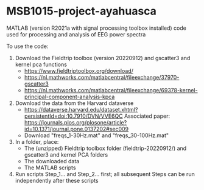 # MSB1015-project-ayahuasca
MATLAB (version R2021a with signal processing toolbox installed) code used for processing and analysis of EEG power spectra

To use the code:
1. Download the Fieldtrip toolbox (version 20220912) and gscatter3 and kernel pca functions
    - https://www.fieldtriptoolbox.org/download/
    - https://nl.mathworks.com/matlabcentral/fileexchange/37970-gscatter3
    - https://nl.mathworks.com/matlabcentral/fileexchange/69378-kernel-principal-component-analysis-kpca
2. Download the data from the Harvard dataverse
    - https://dataverse.harvard.edu/dataset.xhtml?persistentId=doi:10.7910/DVN/VVE6QC
          Associated paper: https://journals.plos.org/plosone/article?id=10.1371/journal.pone.0137202#sec009
    - Download "freqs_1-30Hz.mat" and "freqs_30-100Hz.mat"
3. In a folder, place:
    - The (unzipped) Fieldtrip toolbox folder (fieldtrip-20220912/) and gscatter3 and kernel PCA folders
    - The downloaded data
    - The MATLAB scripts
 4. Run scripts Step_1... and Step_2... first; all subsequent Steps can be run independently after these scripts
